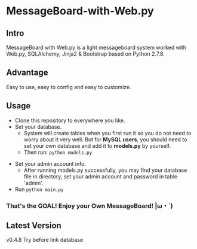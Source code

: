 # MessageBoard-with-Web.py

## Intro
MessageBoard with Web.py is a light messageboard system worked with Web.py, SQLAlchemy, Jinja2 & Bootstrap based on Python 2.7.8.

## Advantage
Easy to use, easy to config and easy to customize.  

## Usage
+ Clone this repository to everywhere you like.
+ Set your database.  
    + System will create tables when you first run it so you do not need to worry about it very well. But for **MySQL users**, you should need to set your own database and add it to **models.py** by yourself.   
    + Then run: ```python models.py```  
* Set your admin account info.
    + After running models.py successfully, you may find your database file in directory, set your admin account and password in table 'admin'.  
* Run ```python main.py```  

### That's the GOAL! Enjoy your Own MessageBoard! |ω・´)

## Latest Version
v0.4.8 Try before link database
